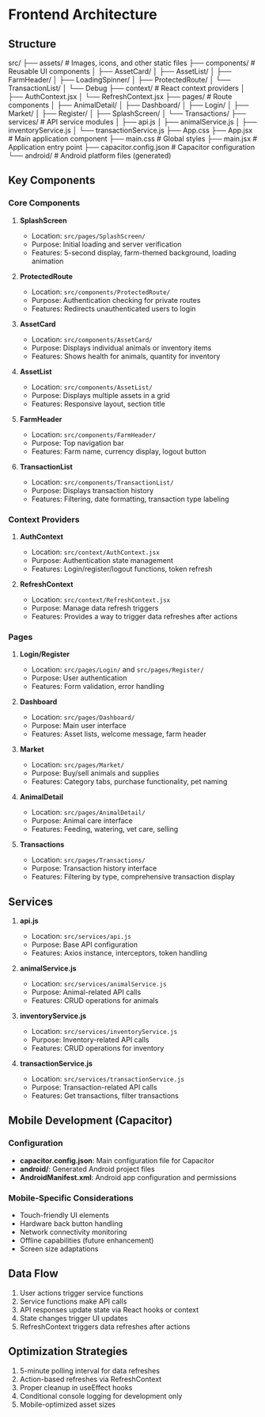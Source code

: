 # Frontend Architecture

## Structure

src/
├── assets/ # Images, icons, and other static files
├── components/ # Reusable UI components
│ ├── AssetCard/
│ ├── AssetList/
│ ├── FarmHeader/
│ ├── LoadingSpinner/
│ ├── ProtectedRoute/
│ └── TransactionList/
│ └── Debug
├── context/ # React context providers
│ ├── AuthContext.jsx
│ └── RefreshContext.jsx
├── pages/ # Route components
│ ├── AnimalDetail/
│ ├── Dashboard/
│ ├── Login/
│ ├── Market/
│ ├── Register/
│ ├── SplashScreen/
│ └── Transactions/
├── services/ # API service modules
│ ├── api.js
│ ├── animalService.js
│ ├── inventoryService.js
│ └── transactionService.js
├── App.css
├── App.jsx # Main application component
├── main.css # Global styles
├── main.jsx # Application entry point
├── capacitor.config.json # Capacitor configuration
└── android/ # Android platform files (generated)

## Key Components

### Core Components

1. **SplashScreen**

   - Location: `src/pages/SplashScreen/`
   - Purpose: Initial loading and server verification
   - Features: 5-second display, farm-themed background, loading animation

2. **ProtectedRoute**

   - Location: `src/components/ProtectedRoute/`
   - Purpose: Authentication checking for private routes
   - Features: Redirects unauthenticated users to login

3. **AssetCard**

   - Location: `src/components/AssetCard/`
   - Purpose: Displays individual animals or inventory items
   - Features: Shows health for animals, quantity for inventory

4. **AssetList**

   - Location: `src/components/AssetList/`
   - Purpose: Displays multiple assets in a grid
   - Features: Responsive layout, section title

5. **FarmHeader**

   - Location: `src/components/FarmHeader/`
   - Purpose: Top navigation bar
   - Features: Farm name, currency display, logout button

6. **TransactionList**
   - Location: `src/components/TransactionList/`
   - Purpose: Displays transaction history
   - Features: Filtering, date formatting, transaction type labeling

### Context Providers

1. **AuthContext**

   - Location: `src/context/AuthContext.jsx`
   - Purpose: Authentication state management
   - Features: Login/register/logout functions, token refresh

2. **RefreshContext**
   - Location: `src/context/RefreshContext.jsx`
   - Purpose: Manage data refresh triggers
   - Features: Provides a way to trigger data refreshes after actions

### Pages

1. **Login/Register**

   - Location: `src/pages/Login/` and `src/pages/Register/`
   - Purpose: User authentication
   - Features: Form validation, error handling

2. **Dashboard**

   - Location: `src/pages/Dashboard/`
   - Purpose: Main user interface
   - Features: Asset lists, welcome message, farm header

3. **Market**

   - Location: `src/pages/Market/`
   - Purpose: Buy/sell animals and supplies
   - Features: Category tabs, purchase functionality, pet naming

4. **AnimalDetail**

   - Location: `src/pages/AnimalDetail/`
   - Purpose: Animal care interface
   - Features: Feeding, watering, vet care, selling

5. **Transactions**
   - Location: `src/pages/Transactions/`
   - Purpose: Transaction history interface
   - Features: Filtering by type, comprehensive transaction display

## Services

1. **api.js**

   - Location: `src/services/api.js`
   - Purpose: Base API configuration
   - Features: Axios instance, interceptors, token handling

2. **animalService.js**

   - Location: `src/services/animalService.js`
   - Purpose: Animal-related API calls
   - Features: CRUD operations for animals

3. **inventoryService.js**

   - Location: `src/services/inventoryService.js`
   - Purpose: Inventory-related API calls
   - Features: CRUD operations for inventory

4. **transactionService.js**
   - Location: `src/services/transactionService.js`
   - Purpose: Transaction-related API calls
   - Features: Get transactions, filter transactions

## Mobile Development (Capacitor)

### Configuration

- **capacitor.config.json**: Main configuration file for Capacitor
- **android/**: Generated Android project files
- **AndroidManifest.xml**: Android app configuration and permissions

### Mobile-Specific Considerations

- Touch-friendly UI elements
- Hardware back button handling
- Network connectivity monitoring
- Offline capabilities (future enhancement)
- Screen size adaptations

## Data Flow

1. User actions trigger service functions
2. Service functions make API calls
3. API responses update state via React hooks or context
4. State changes trigger UI updates
5. RefreshContext triggers data refreshes after actions

## Optimization Strategies

1. 5-minute polling interval for data refreshes
2. Action-based refreshes via RefreshContext
3. Proper cleanup in useEffect hooks
4. Conditional console logging for development only
5. Mobile-optimized asset sizes
